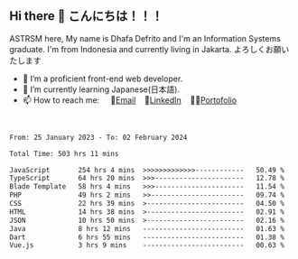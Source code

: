 ## Hi there 👋 こんにちは！！！
ASTRSM here, My name is Dhafa Defrito and I'm an Information Systems graduate. I'm from Indonesia and currently living in Jakarta. よろしくお願いたします

- 🔭 I’m a proficient front-end web developer.
- 🌱 I’m currently learning Japanese(日本語).
- 📫 How to reach me: &nbsp;&nbsp;&nbsp;&nbsp;📧[Email](ddefrito@gmail.com)&nbsp;&nbsp;&nbsp;&nbsp;💼[LinkedIn](https://www.linkedin.com/in/dhafa-defrita-rama-yudistira-9357a9229/)&nbsp;&nbsp;&nbsp;&nbsp;👨‍🎨[Portofolio](https://ddefrito.vercel.app/)
<br>
<!-- <p align="left">
<a href="https://github.com/ASTRSM">
  <img height="180em" src="https://github-readme-stats-eight-theta.vercel.app/api?username=ASTRSM&show_icons=true&theme=dracula&include_all_commits=true&count_private=true"/>
  <img height="180em" src="https://github-readme-stats-eight-theta.vercel.app/api/top-langs/?username=ASTRSM&layout=compact&langs_count=8&theme=dracula"/>
</a>
</p> -->

<!--START_SECTION:waka-->

```txt
From: 25 January 2023 - To: 02 February 2024

Total Time: 503 hrs 11 mins

JavaScript       254 hrs 4 mins  >>>>>>>>>>>>>------------   50.49 %
TypeScript       64 hrs 20 mins  >>>----------------------   12.78 %
Blade Template   58 hrs 4 mins   >>>----------------------   11.54 %
PHP              49 hrs 2 mins   >>-----------------------   09.74 %
CSS              22 hrs 39 mins  >------------------------   04.50 %
HTML             14 hrs 38 mins  >------------------------   02.91 %
JSON             10 hrs 50 mins  >------------------------   02.16 %
Java             8 hrs 12 mins   -------------------------   01.63 %
Dart             6 hrs 55 mins   -------------------------   01.38 %
Vue.js           3 hrs 9 mins    -------------------------   00.63 %
```

<!--END_SECTION:waka-->
